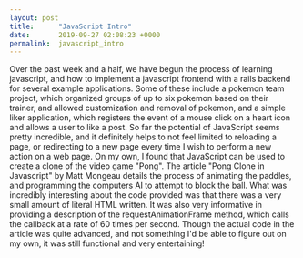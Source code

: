 ```yaml
---
layout: post
title:      "JavaScript Intro"
date:       2019-09-27 02:08:23 +0000
permalink:  javascript_intro
---
```



Over the past week and a half, we have begun the process of learning javascript, and how to implement a javascript frontend with a rails backend for several example applications. Some of these include a pokemon team project, which organized groups of up to six pokemon based on their trainer, and allowed customization and removal of pokemon, and a simple liker application, which registers the event of a mouse click on a heart icon and allows a user to like a post. So far the potential of JavaScript seems pretty incredible, and it definitely helps to not feel limited to reloading a page, or redirecting to a new page every time I wish to perform a new action on a web page. On my own, I found that JavaScript can be used to create a clone of the video game "Pong". The article "Pong Clone in Javascript" by Matt Mongeau details the process of animating the paddles, and programming the computers AI to attempt to block the ball. What was incredibly interesting about the code provided was that there was a very small amount of literal HTML written. It was also very informative in providing a description of the requestAnimationFrame method, which calls the callback at a rate of 60 times per second. Though the actual code in the article was quite advanced, and not something I'd be able to figure out on my own, it was still functional and very entertaining!
